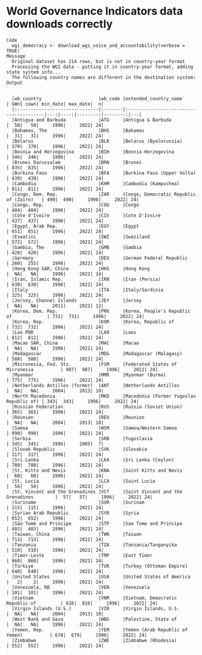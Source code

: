 # World Governance Indicators data downloads correctly

    Code
      wgi_democracy <- download_wgi_voice_and_accountability(verbose = TRUE)
    Message
      Original dataset has 214 rows, but is not in country-year format
      Processing the WGI data - putting it in country-year format, adding state system info...
      The following country names are different in the destination system:
    Output
      
      
      |wb_country                     |wb_code |extended_country_name                   | GWn| cown| min_date| max_date|  n|
      |:------------------------------|:-------|:---------------------------------------|---:|----:|--------:|--------:|--:|
      |Antigua and Barbuda            |ATG     |Antigua & Barbuda                       |  58|   58|     1996|     2022| 24|
      |Bahamas, The                   |BHS     |Bahamas                                 |  31|   31|     1996|     2022| 24|
      |Belarus                        |BLR     |Belarus (Byelorussia)                   | 370|  370|     1996|     2022| 24|
      |Bosnia and Herzegovina         |BIH     |Bosnia-Herzegovina                      | 346|  346|     1996|     2022| 24|
      |Brunei Darussalam              |BRN     |Brunei                                  | 835|  835|     1996|     2022| 24|
      |Burkina Faso                   |BFA     |Burkina Faso (Upper Volta)              | 439|  439|     1996|     2022| 24|
      |Cambodia                       |KHM     |Cambodia (Kampuchea)                    | 811|  811|     1996|     2022| 24|
      |Congo, Dem. Rep.               |ZAR     |Congo, Democratic Republic of (Zaire)   | 490|  490|     1996|     2022| 24|
      |Congo, Rep.                    |COG     |Congo                                   | 484|  484|     1996|     2022| 24|
      |Côte d'Ivoire                  |CIV     |Cote D'Ivoire                           | 437|  437|     1996|     2022| 24|
      |Egypt, Arab Rep.               |EGY     |Egypt                                   | 651|  651|     1996|     2022| 24|
      |Eswatini                       |SWZ     |Swaziland                               | 572|  572|     1996|     2022| 24|
      |Gambia, The                    |GMB     |Gambia                                  | 420|  420|     1996|     2022| 24|
      |Germany                        |DEU     |German Federal Republic                 | 260|  255|     1996|     2022| 24|
      |Hong Kong SAR, China           |HKG     |Hong Kong                               |  NA|   NA|     1996|     2022| 24|
      |Iran, Islamic Rep.             |IRN     |Iran (Persia)                           | 630|  630|     1996|     2022| 24|
      |Italy                          |ITA     |Italy/Sardinia                          | 325|  325|     1996|     2022| 24|
      |Jersey, Channel Islands        |JEY     |Jersey                                  |  NA|   NA|     2011|     2022| 12|
      |Korea, Dem. Rep.               |PRK     |Korea, People's Republic of             | 731|  731|     1996|     2022| 24|
      |Korea, Rep.                    |KOR     |Korea, Republic of                      | 732|  732|     1996|     2022| 24|
      |Lao PDR                        |LAO     |Laos                                    | 812|  812|     1996|     2022| 24|
      |Macao SAR, China               |MAC     |Macao                                   |  NA|   NA|     1996|     2022| 24|
      |Madagascar                     |MDG     |Madagascar (Malagasy)                   | 580|  580|     1996|     2022| 24|
      |Micronesia, Fed. Sts.          |FSM     |Federated States of Micronesia          | 987|  987|     1996|     2022| 24|
      |Myanmar                        |MMR     |Myanmar (Burma)                         | 775|  775|     1996|     2022| 24|
      |Netherlands Antilles (former)  |ANT     |Netherlands Antilles                    |  NA|   NA|     2004|     2013| 10|
      |North Macedonia                |MKD     |Macedonia (Former Yugoslav Republic of) | 343|  343|     1996|     2022| 24|
      |Russian Federation             |RUS     |Russia (Soviet Union)                   | 365|  365|     1996|     2022| 24|
      |Réunion                        |REU     |Reunion                                 |  NA|   NA|     2004|     2013| 10|
      |Samoa                          |WSM     |Samoa/Western Samoa                     | 990|  990|     1996|     2022| 24|
      |Serbia                         |SRB     |Yugoslavia                              | 345|  345|     1996|     2005|  7|
      |Slovak Republic                |SVK     |Slovakia                                | 317|  317|     1996|     2022| 24|
      |Sri Lanka                      |LKA     |Sri Lanka (Ceylon)                      | 780|  780|     1996|     2022| 24|
      |St. Kitts and Nevis            |KNA     |Saint Kitts and Nevis                   |  60|   60|     1996|     2022| 24|
      |St. Lucia                      |LCA     |Saint Lucia                             |  56|   56|     1996|     2022| 24|
      |St. Vincent and the Grenadines |VCT     |Saint Vincent and the Grenadines        |  57|   57|     1996|     2022| 24|
      |Suriname                       |SUR     |Surinam                                 | 115|  115|     1996|     2022| 24|
      |Syrian Arab Republic           |SYR     |Syria                                   | 652|  652|     1996|     2022| 24|
      |São Tomé and Principe          |STP     |Sao Tome and Principe                   | 403|  403|     1996|     2022| 24|
      |Taiwan, China                  |TWN     |Taiwan                                  | 713|  713|     1996|     2022| 24|
      |Tanzania                       |TZA     |Tanzania/Tanganyika                     | 510|  510|     1996|     2022| 24|
      |Timor-Leste                    |TMP     |East Timor                              | 860|  860|     1996|     2022| 24|
      |Türkiye                        |TUR     |Turkey (Ottoman Empire)                 | 640|  640|     1996|     2022| 24|
      |United States                  |USA     |United States of America                |   2|    2|     1996|     2022| 24|
      |Venezuela, RB                  |VEN     |Venezuela                               | 101|  101|     1996|     2022| 24|
      |Vietnam                        |VNM     |Vietnam, Democratic Republic of         | 816|  816|     1996|     2022| 24|
      |Virgin Islands (U.S.)          |VIR     |Virgin Islands, U.S.                    |  NA|   NA|     2004|     2013| 10|
      |West Bank and Gaza             |WBG     |Palestine, State of                     |  NA|   NA|     1996|     2022| 24|
      |Yemen, Rep.                    |YEM     |Yemen (Arab Republic of Yemen)          | 678|  679|     1996|     2022| 24|
      |Zimbabwe                       |ZWE     |Zimbabwe (Rhodesia)                     | 552|  552|     1996|     2022| 24|

